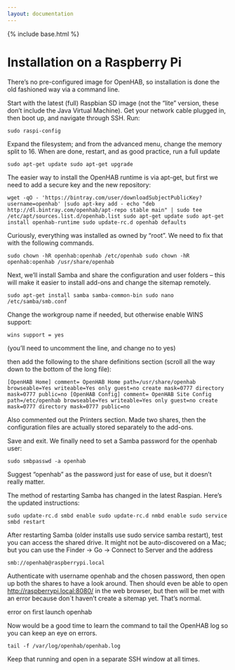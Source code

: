 ```yaml
---
layout: documentation
---
```


{% include base.html %}

# Installation on a Raspberry Pi

There’s no pre-configured image for OpenHAB, so installation is done the old fashioned way via a command line.

Start with the latest (full) Raspbian SD image (not the “lite” version, these don’t include the Java Virtual Machine). Get your network cable plugged in, then boot up, and navigate through SSH. Run:

`sudo raspi-config`

Expand the filesystem; and from the advanced menu, change the memory split to 16. When are done, restart, and as good practice, run a full update

`sudo apt-get update
sudo apt-get upgrade`

The easier way to install the OpenHAB runtime is via apt-get, but first we need to add a secure key and the new repository:

`wget -qO - 'https://bintray.com/user/downloadSubjectPublicKey?username=openhab' |sudo apt-key add -
echo "deb http://dl.bintray.com/openhab/apt-repo stable main" | sudo tee /etc/apt/sources.list.d/openhab.list
sudo apt-get update
sudo apt-get install openhab-runtime
sudo update-rc.d openhab defaults`

Curiously, everything was installed as owned by “root”. We need to fix that with the following commands.

`sudo chown -hR openhab:openhab /etc/openhab
sudo chown -hR openhab:openhab /usr/share/openhab`

Next, we’ll install Samba and share the configuration and user folders – this will make it easier to install add-ons and change the sitemap remotely.

`sudo apt-get install samba samba-common-bin
sudo nano /etc/samba/smb.conf`

Change the workgroup name if needed, but otherwise enable WINS support:

`wins support = yes`

(you’ll need to uncomment the line, and change no to yes)

then add the following to the share definitions section (scroll all the way down to the bottom of the long file):

`[OpenHAB Home]
 comment= OpenHAB Home
 path=/usr/share/openhab
 browseable=Yes
 writeable=Yes
 only guest=no
 create mask=0777
 directory mask=0777
 public=no
[OpenHAB Config]
 comment= OpenHAB Site Config
 path=/etc/openhab
 browseable=Yes
 writeable=Yes
 only guest=no
 create mask=0777
 directory mask=0777
 public=no`

Also commented out the Printers section. Made two shares, then the configuration files are actually stored separately to the add-ons.

Save and exit. We finally need to set a Samba password for the openhab user:

`sudo smbpasswd -a openhab`

Suggest “openhab” as the password just for ease of use, but it doesn’t really matter.

The method of restarting Samba has changed in the latest Raspian. Here’s the updated instructions:

`sudo update-rc.d smbd enable
sudo update-rc.d nmbd enable
sudo service smbd restart`

After restarting Samba (older installs use sudo service samba restart), test you can access the shared drive. It might not be auto-discovered on a Mac; but you can use the Finder -> Go -> Connect to Server and the address

`smb://openhab@raspberrypi.local`

Authenticate with username openhab and the chosen password, then open up both the shares to have a look around. Then should even be able to open http://raspberrypi.local:8080/ in the web browser, but then will be met with an error because don´t haven’t create a sitemap yet. That’s normal.

error on first launch openhab

Now would be a good time to learn the command to tail the OpenHAB log so you can keep an eye on errors.

`tail -f /var/log/openhab/openhab.log`

Keep that running and open in a separate SSH window at all times.

